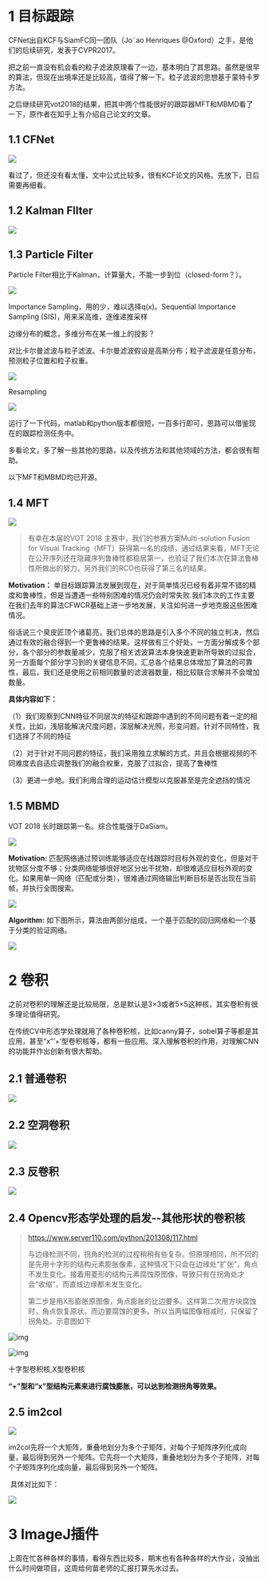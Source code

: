 # 1 目标跟踪

CFNet出自KCF与SiamFC同一团队（Jo˜ao Henriques @Oxford）之手，是他们的后续研究，发表于CVPR2017。

把之前一直没有机会看的粒子滤波原理看了一边，基本明白了其思路。虽然是很早的算法，但现在出境率还是比较高，值得了解一下。粒子滤波的思想基于蒙特卡罗方法。

之后继续研究vot2018的结果，把其中两个性能很好的跟踪器MFT和MBMD看了一下，原作者在知乎上有介绍自己论文的文章。

## 1.1 CFNet

![](./1.png)

看过了，但还没有看太懂，文中公式比较多，很有KCF论文的风格。先放下，日后需要再细看。



## 1.2 Kalman FIlter

![](./6.png)











## 1.3 Particle Filter

Particle Filter相比于Kalman，计算量大，不能一步到位（closed-form？）。

![](./3.png)

Importance Sampling，用的少，难以选择q(x)。Sequential Importance Sampling (SIS)，用来采高维，逐维递推采样

边缘分布的概念，多维分布在某一维上的投影？

对比卡尔曼滤波与粒子滤波。卡尔曼滤波假设是高斯分布；粒子滤波是任意分布，预测粒子位置和粒子权重。

![](./2.png)

Resampling

![](./4.png)

运行了一下代码，matlab和python版本都很短，一百多行即可，思路可以借鉴现在的跟踪检测任务中。

多看论文，多了解一些其他的思路，以及传统方法和其他领域的方法，都会很有帮助。





以下MFT和MBMD均已开源。

## 1.4 MFT

![](./102.jpg)

> 有幸在本届的VOT 2018 主赛中，我们的参赛方案Multi-solution Fusion for Visual Tracking（MFT）获得第一名的成绩，通过结果来看，MFT无论在公开序列还在隐藏序列鲁棒性都稳居第一，也验证了我们本次在算法鲁棒性所做出的努力，另外我们的RCO也获得了第三名的结果。

**Motivation：** 单目标跟踪算法发展到现在，对于简单情况已经有着非常不错的精度和鲁棒性，但是当遭遇一些特别困难的情况仍会时常失败.我们本次的工作主要在我们去年的算法CFWCR基础上进一步地发展，关注如何进一步地克服这些困难情况。

俗话说三个臭皮匠顶个诸葛亮，我们总体的思路是引入多个不同的独立判决，然后通过有效的融合得到一个更鲁棒的结果。这样做有三个好处，一方面分解成多个部分，各个部分的参数量减少，克服了相关滤波算法本身快速更新所导致的过拟合，另一方面每个部分学习到的关键信息不同，汇总各个结果总体增加了算法的可靠性，最后，我们还是使用之前相同数量的滤波器数量，相比较联合求解并不会增加数量。

**具体内容如下：**

（1）我们观察到CNN特征不同层次的特征和跟踪中遇到的不同问题有着一定的相关性，比如，浅层能解决尺度问题，深层解决光照，形变问题。针对不同特性，我们选择了不同的特征

（2）对于针对不同问题的特征，我们采用独立求解的方式，并且会根据视频的不同难度去自适应调整我们的融合权重，克服了过拟合，提高了鲁棒性

（3）更进一步地。我们利用合理的运动估计模型以克服甚至是完全遮挡的情况

## 1.5 MBMD

VOT 2018 长时跟踪第一名。综合性能强于DaSiam。

![](./100.PNG)

**Motivation:** 匹配网络通过预训练能够适应在线跟踪时目标外观的变化，但是对干扰物区分度不够；分类网络能够很好地区分出干扰物，却很难适应目标外观的变化。如果用单一网络（匹配或分类），很难通过网络输出判断目标是否出现在当前帧，并执行全图搜索。 

![](./100.jpg)



**Algorithm:** 如下图所示，算法由两部分组成，一个基于匹配的回归网络和一个基于分类的验证网络。 

![](./101.jpg)





# 2 卷积

之前对卷积的理解还是比较局限，总是默认是3×3或者5×5这种核，其实卷积有很多理论值得研究。

在传统CV中形态学处理就用了各种卷积核，比如canny算子，sobel算子等都是其应用，甚至“x”‘+’型卷积核等，都有一些应用。深入理解卷积的作用，对理解CNN的功能并作出创新有很大帮助。

## 2.1 普通卷积

![](./1.gif)

## 2.2 空洞卷积

![](./2.gif)

## 2.3 反卷积

![](./3.gif)





## 2.4 Opencv形态学处理的启发--其他形状的卷积核

> https://www.server110.com/python/201308/117.html
>
> ​	与边缘检测不同，拐角的检测的过程稍稍有些复杂。但原理相同，所不同的是先用十字形的结构元素膨胀像素，这种情况下只会在边缘处“扩张”，角点不发生变化。接着用菱形的结构元素腐蚀原图像，导致只有在拐角处才会“收缩”，而直线边缘都未发生变化。 
>
> ​	第二步是用X形膨胀原图像，角点膨胀的比边要多。这样第二次用方块腐蚀时，角点恢复原状，而边要腐蚀的更多。所以当两幅图像相减时，只保留了拐角处。示意图如下

![img](http://upload.server110.com/image/20130810/1319153038-6.jpg)

![img](http://upload.server110.com/image/20130810/1319151164-7.jpg)



十字型卷积核,X型卷积核

**“+”型和“x”型结构元素来进行腐蚀膨胀，可以达到检测拐角等效果。**



## 2.5 im2col

![](./5.png)

​	im2col先将一个大矩阵，重叠地划分为多个子矩阵，对每个子矩阵序列化成向量，最后得到另外一个矩阵。它先将一个大矩阵，重叠地划分为多个子矩阵，对每个子矩阵序列化成向量，最后得到另外一个矩阵。

​	具体对比如下：

![](./1.jpg)

# 3 ImageJ插件

上周在忙各种各样的事情，看得东西比较多，期末也有各种各样的大作业，没抽出什么时间做项目，这周给何苗老师的汇报打算先水过去。









